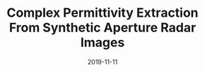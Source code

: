 ---
draft: false
doi: 10.1109/TIM.2019.2952479
title: Complex Permittivity Extraction From Synthetic Aperture Radar Images


publication_types: ["Journal article"]
authors:
  - Yuan Gao
  - Mohammad Tayeb Al Qaseer
  - Reza Zoughi
publication: In *IEEE Transactions on Instrumentation and Measurement*
publication_short: In *IEEE Transactions on Instrumentation and Measurement*
featured: false
image:
  filename: featured
  focal_point: Smart
  preview_only: false
date: 2019-11-11
---